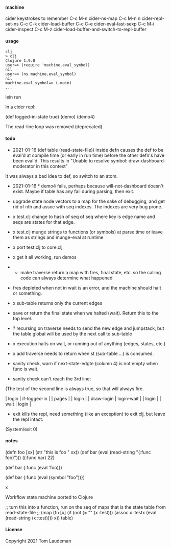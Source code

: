 #### machine

cider keystrokes to remember
C-c M-n         cider-ns-map
C-c M-n n       cider-repl-set-ns
C-c C-k         cider-load-buffer
C-c C-e         cider-eval-last-sexp
C-c M-i         cider-inspect
C-c M-z         cider-load-buffer-and-switch-to-repl-buffer

#### usage

```
clj
> clj
Clojure 1.9.0
user=> (require 'machine.eval_symbol)
nil
user=> (ns machine.eval_symbol)
nil
machine.eval_symbol=> (-main)
...
```

lein run

In a cider repl:

(def logged-in-state true)
(demo)
(demo4)

The read-line loop was removed (deprecated). 

#### todo

+ 2021-01-16 (def table (read-state-file)) inside defn causes the def to be eval'd at compile time (or early in run time) before the other defn's have been eval'd. This results in "Unable to resolve symbol: draw-dashboard-moderator in this context"

It was always a bad idea to def, so switch to an atom.

+ 2021-01-16 * demo4 fails, perhaps because will-not-dashboard doesn't exist.
Maybe if table has any fail during parsing, then exit.

* upgrade state node vectors to a map for the sake of debugging, and
get rid of nth and assoc with seq indexes. The indexes are very bug prone.

* x test.clj change to hash of seq of seq where key is edge name and seqs are states for that edge.

* x test.clj munge strings to functions (or symbols) at parse time
or leave them as strings and munge-eval at runtime

* x port test.clj to core.clj

* x get it all working, run demos

* + make traverse return a map with fres, final state, etc. so the calling code can always determine what happened

* fres depleted when not in wait is an error, and the machine should halt or something.

* x sub-table returns only the current edges

* save or return the final state when we halted (wait). Return this to the top level.

* ? recursing on traverse needs to send the new edge and jumpstack, but the table global will be used by the
next call to sub-table

* x execution halts on wait, or running out of anything (edges, states, etc.)

* x add traverse needs to return when st (sub-table ...) is consumed.

* sanity check, warn if next-state-edgte (column 4) is not empty when func is wait.

* sanity check can't reach the 3rd line:

(The test of the second line is always true, so that will always fire.

| login          | if-logged-in |                          | pages           |
| login          |              | draw-login               | login-wait      |
| login          |              | wait                     | login           |

* exit kills the repl, need something (like an exception) to exit clj, but leave the repl intact.

(System/exit 0)

#### notes

(defn foo [xx] (str "this is foo " xx))
(def bar (eval (read-string "{:func foo}")))
((:func bar) 22)

(def bar {:func (eval 'foo)})

(def bar {:func (eval (symbol "foo"))})

x

Workflow state machine ported to Clojure

;; turn this into a function, run on the seq of maps that is the state table from read-state-file
;;   (map (fn [x] (if (not (= "" (x :test))) (assoc x :testx (eval (read-string (x :test)))) x)) table)


#### License

Copyright 2021 Tom Laudeman


